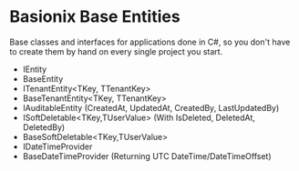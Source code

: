 # Basionix Base Entities

Base classes and interfaces for applications done in C#, so you don't have to create them by hand on every single project you start.

- IEntity<TKey>
- BaseEntity<TKey>
- ITenantEntity<TKey, TTenantKey>
- BaseTenantEntity<TKey, TTenantKey>
- IAuditableEntity<TUserValue> (CreatedAt, UpdatedAt, CreatedBy<TUserValue>, LastUpdatedBy<TUserValue>)
- ISoftDeletable<TKey,TUserValue> (With IsDeleted, DeletedAt, DeletedBy<T>)
- BaseSoftDeletable<TKey,TUserValue>
- IDateTimeProvider
- BaseDateTimeProvider (Returning UTC DateTime/DateTimeOffset)
